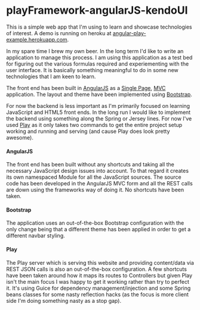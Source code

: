playFramework-angularJS-kendoUI
===============================

<p class="lead">
  This is a simple web app that I'm using to learn and showcase technologies of interest. A demo is running on heroku at <a href="http://angular-play-example.herokuapp.com">angular-play-example.herokuapp.com</a>.
</p>
<p>
  In my spare time I brew my own beer. In the long term I'd like to write an application to manage this process. I am using this application as a test bed for figuring out the various formulas required and experiementing with the user interface. It is basically something meaningful to do in some new technologies that I am keen to learn.
</p>
<p>
  The front end has been built in <a href="http://angularjs.org/" target="_blank">AngularJS</a> as a <a href="http://en.wikipedia.org/wiki/Single-page_application" target="_blank">Single Page</a>, <a href="http://docs.angularjs.org/guide/dev_guide.mvc" target="_blank">MVC</a> application. The layout and theme have been implemented using <a href="http://getbootstrap.com/" target="_blank">Bootstrap</a>. 
</p>
<p>
  For now the backend is less important as I'm primarily focused on learning JavaScript and HTML5 front ends. In the long run I would like to implement the backend using something along the Spring or Jersey lines. For now I've used <a href="http://www.playframework.com" target="_blank">Play</a> as it only takes two commands to get the entire project setup working and running and serving (and cause Play does look pretty awesome).
</p>

<h4>AngularJS</h4>

<p>
  The front end has been built without any shortcuts and taking all the necessary JavaScript design issues into account. To that regard it creates its own namespaced Module for all the JavaScript sources. The source code has been developed in the AngularJS MVC form and all the REST calls are down using the frameworks way of doing it. No shortcuts have been taken.
</p>

<h4>Bootstrap</h4>

<p>The application uses an out-of-the-box Bootstrap configuration with the only change being that a different theme has been applied in order to get a different navbar styling.</p>

<h4>Play</h4>

<p>
  The Play server which is serving this website and providing content/data via REST JSON calls is also an out-of-the-box configuration. A few shortcuts have been taken around how it maps its routes to Controllers but given Play isn't the main focus I was happy to get it working rather than try to perfect it. It's using Guice for dependency management/injection and some Spring beans classes for some nasty reflection hacks (as the focus is more client side I'm doing something nasty as a stop gap).
</p>
